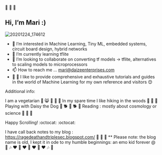  👋    👋    👋 
## Hi, I’m Mari :) 

![20201224_174612](https://user-images.githubusercontent.com/14113263/107831693-80701e80-6d43-11eb-9f57-9ba9fe67eb6a.jpg)





- 👀 I’m interested in Machine Learning, Tiny ML, embedded systems, circuit board design, hybrid networks
- 🌱 I’m currently learning tflite
- 💞️ I’m looking to collaborate on converting tf models -> tflite, alternatives to scaling models to microprocessors
- 📫 How to reach me ... mari@daizeenterprises.com
- 🔎 📗  I like to provide comprehensive and exhaustive tutorials and guides in the world of Machine Learning for my own reference and visitors 😊


Additional info: 

I am a vegetarian 💚 😸 🐰 🌿 🍄
In my spare time I like hiking in the woods 🌲 🌲 🌲
Playing with Daisy the Dog 🌼 🐕 🌼 🐕 🌼 
Reading : mostly about cosmology or science 👾 🌠 🌌 

Happy Scrolling! :octocat: :octocat:


I have call back notes to my blog : 
https://ragedeathandtriplesec.blogspot.com/ 🤘 🤘 🤘 
** Please note: the blog name is old, I kept it in ode to my humble beginnings: an emo kid forever @ 🎵 🎶 ❤️ 💜 ❤️ 💙 ❤️ 💚 ❤️ 🎶 🎵
